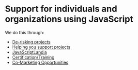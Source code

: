 # Support for individuals and organizations using JavaScript

We do this through:

* [De-risking projects](de-risking-projects)
* [Helping you support projects](supporting-projects)
* [JavaScriptLandia]()
* [Certification/Training]()
* [Co-Marketing Opportunities]()
